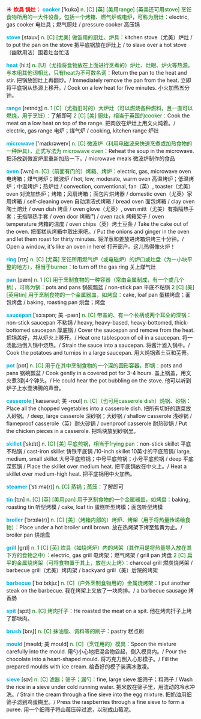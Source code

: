 ☀ <font color="red">**炊具 锅灶：**</font>
<font color="sky blue">**cooker**</font> ['kʊkə] 
<font color="rgb(227, 108, 9)">n. [C] [英] [美用range] [英美还可用stove] 烹饪食物所用的一大件设备，包括一个烤箱、燃气炉或电炉，可称为厨灶：</font>electric, gas cooker 电灶具；燃气厨灶 / pressure cooker 高压锅

<font color="sky blue">**stove**</font> [stəʊv] 
<font color="rgb(227, 108, 9)">n. [C] [尤美] 做饭用的厨灶、炉具：</font>kitchen stove（尤美）炉灶 / to put the pan on the stove 把平底锅放在炉灶上 / to slave over a hot stove（幽默用法）围着灶台忙活

<font color="sky blue">**heat**</font> [hi:t] 
<font color="rgb(227, 108, 9)">n. [U]（尤指将食物放在上面进行烹煮的）炉灶、灶眼、炉火等热源。与本组其他词相比，只有heat为不可数名词：</font>Return the pan to the heat and stir. 把锅放回灶上再翻炒。/ Immediately remove the pan from the heat. 立即将平底锅从热源上移开。/ Cook on a low heat for five minutes. 小火加热五分钟。

<font color="sky blue">**range**</font> [reɪndӡ] 
<font color="rgb(227, 108, 9)">n. 1 [C]（尤指旧时的）大炉灶（可以燃烧各种燃料，且一直可以燃烧，用于烹饪）：</font>了解即可 <font color="rgb(227, 108, 9)">2 [C] [美] 厨灶，相当于英国的cooker：</font>Cook the meat on a low heat on top of the range. 把肉放在炉灶上用文火炖着。/ electric, gas range 电炉；煤气炉 / cooking, kitchen range 炉灶

<font color="sky blue">**microwave**</font> ['maɪkrəweɪv] 
<font color="rgb(227, 108, 9)">n. [C] 微波炉（利用电磁波来快速烹煮或加热食物的一种炉具），正式写法为 microwave oven：</font>Reheat the soup in the microwave. 把汤放到微波炉里重新加热一下。/ microwave meals 微波炉制作的食品
           
<font color="sky blue">**oven**</font> [ˈʌvn]
<font color="rgb(227, 108, 9)">n. [C]（前面有门的）烤箱、烤炉：</font>electric, gas, microwave oven 电烤箱；煤气烤炉；微波炉 / hot, low, moderate, warm oven 高温烤炉；低温烤炉；中温烤炉；热炉灶 / convection, conventional, fan（英）, toaster（尤美）oven 对流加热炉；烤箱；风扇烤箱；面包片烘烤器 / domestic oven（尤英）家用烤箱 / self-cleaning oven 自动清洁式烤箱 / bread oven 面包烤箱 / clay oven 陶土焙灶 / oven dish 烤盘 / oven glove（尤英）, oven mitt（尤美）有指隔热手套；无指隔热手套 / oven door 烤箱门 / oven rack 烤箱架子 / oven temperature 烤箱的温度 / oven chips（英）烤土豆条 / Take the cake out of the oven. 把蛋糕从烤箱中取出来吧。/ Put the onions and ginger in the oven and let them roast for thirty minutes. 将洋葱和姜放进烤箱烘烤三十分钟。/ Open a window, it's like an oven in here! 打开窗户。这儿热得像火炉！

<font color="sky blue">**ring**</font> [rɪŋ] 
<font color="rgb(227, 108, 9)">n. [C] [尤英] 烹饪所用燃气炉（或电磁炉）的炉口或灶盘（为一小块平整的地方），相当于burner：</font>to turn off the gas ring 关上煤气灶

<font color="sky blue">**pan**</font> [pæn] 
<font color="rgb(227, 108, 9)">n. 1 [C] 用于烹制食物的一种容器（常由金属制成，有一个或几个柄），可称为锅：</font>pots and pans 锅碗瓢盆 / non-stick pan 平底不粘锅 <font color="rgb(227, 108, 9)">2 [C] [美] [英用tin] 用于烹制食物的一个金属器皿，如烤盘：</font>cake, loaf pan 蛋糕烤盘；面包烤盘 / baking, roasting pan 烘盘；烤盘
           
<font color="sky blue">**saucepan**</font> [ˈsɔ:spən; 美 -pæn]
<font color="rgb(227, 108, 9)">n. [C] 带盖的、有一个长柄或两个耳朵的深锅：</font>non-stick saucepan 不粘锅 / heavy, heavy-based, heavy-bottomed, thick-bottomed saucepan 厚底锅 / Cover the saucepan and remove from the heat. 把锅盖好，并从炉火上移开。/ Heat one tablespoon of oil in a saucepan. 将一汤匙油倒入锅中烧热。/ Strain the sauce into a saucepan. 将酱汁滤入锅中。/ Cook the potatoes and turnips in a large saucepan. 用大炖锅煮土豆和芜菁。
           
<font color="sky blue">**pot**</font> [pɒt] 
<font color="rgb(227, 108, 9)">n. [C] 用于在其中烹制食物的一个深的圆形容器，即锅：</font>pots and pans 锅碗瓢盆 / Cook gently in a covered pot for 3-4 hours. 盖上锅盖，用文火煮3到4个钟头。/ He could hear the pot bubbling on the stove. 他可以听到炉子上水壶沸腾的声音。
          
<font color="sky blue">**casserole**</font> [ˈkæsərəʊl; 美 -roʊl]
<font color="rgb(227, 108, 9)">n. [C]（也可用casserole dish）炖锅、砂锅：</font>Place all the chopped vegetables into a casserole dish. 把所有切好的蔬菜放入砂锅。/ deep, large casserole 深砂锅；大砂锅 / shallow casserole 浅砂锅 / flameproof casserole（英）耐火砂锅 / ovenproof casserole 耐热砂锅 / Put the chicken pieces in a casserole. 把鸡块放到砂锅里。

<font color="sky blue">**skillet**</font> [ˈskɪlɪt]
<font color="rgb(227, 108, 9)">n. [C] [美] 平底煎锅，相当于frying pan：</font>non-stick skillet 平底不粘锅 / cast-iron skillet 铸铁平底锅 /10-inch skillet 10英寸的平底煎锅/ large, medium, small skillet 大号平底煎锅；中号平底煎锅；小号平底煎锅 / deep 平底深煎锅 / Place the skillet over medium heat. 把平底锅放在中火上。/ Heat a skillet over medium-high heat. 把平底锅用中火加热。
     
<font color="sky blue">**steamer**</font> [ˈsti:mə(r)]
<font color="rgb(227, 108, 9)">n. [C] 蒸锅；蒸笼：</font>了解即可

<font color="sky blue">**tin**</font> [tɪn] 
<font color="rgb(227, 108, 9)">n. [C] [英] [美用pan] 用于烹制食物的一个金属器皿，如烤盘：</font>baking, roasting tin 听型烤模 / cake, loaf tin 蛋糕听型烤模；面包听型烤模
           
<font color="sky blue">**broiler**</font> [ˈbrɔɪlə(r)]
<font color="rgb(227, 108, 9)">n. [C] [美]（烤箱内部的）烤炉、烤架（用于将热量传递给食物）：</font>Place under a hot broiler until brown. 放在热烤架下烤至焦黄为止。/ broiler pan 烘焙盘

<font color="sky blue">**grill**</font> [ɡrɪl] 
<font color="rgb(227, 108, 9)">n. 1 [C] [英] 炊具（如烧烤炉）内的烤架（其作用是将热量导入放在其下方的食物之中）：</font>electric, gas grill 电烤架；燃气烤架 / grill pan 烤盘 <font color="rgb(227, 108, 9)">2 [C] 扁平的金属烧烤架（可将食物置于其上，放在火上烤）：</font>charcoal grill 燃炭烧烤架 / barbecue grill（尤美）烤肉架 / backyard grill（美）后院的烤架

<font color="sky blue">**barbecue**</font> ['bɑːbɪkju:] 
<font color="rgb(227, 108, 9)">n. [C]（户外烹制食物用的）金属烧烤架：</font>I put another steak on the barbecue. 我在烤架上又放了一块肉排。/ a barbecue sausage 烤香肠

<font color="sky blue">**spit**</font> [spɪt] 
<font color="rgb(227, 108, 9)">n. [C] 烤肉扦子：</font>He roasted the meat on a spit. 他在烤肉扦子上烤了那块肉。

<font color="sky blue">**brush**</font> [brʌʃ] 
<font color="rgb(227, 108, 9)">n. [C] 抹油脂、调料等的刷子：</font>pastry 糕点刷
           
<font color="sky blue">**mould**</font> [məʊld; 美 moʊld]
<font color="rgb(227, 108, 9)">n. [C]（烹饪用的）模具：</font>Spoon the mixture carefully into the mould. 用勺小心地把混合物舀起，倒入模具内。/ Pour the chocolate into a heart-shaped mould. 将巧克力倒入心形模子。/ Fill the prepared moulds with ice cream. 给备好的模子装满冰激凌。
           
<font color="sky blue">**sieve**</font> [sɪv]
<font color="rgb(227, 108, 9)">n. [C] 滤器；筛子；漏勺：</font>fine, large sieve 细筛子；粗筛子 / Wash the rice in a sieve under cold running water. 把米放在筛子里，用流动的冷水冲洗。/ Strain the cream through a fine sieve into the egg mixture. 把奶油用细筛子滤到鸡蛋糊里。/ Press the raspberries through a fine sieve to form a puree. 用一个细筛子将山莓压碎过滤，以制成山莓泥。